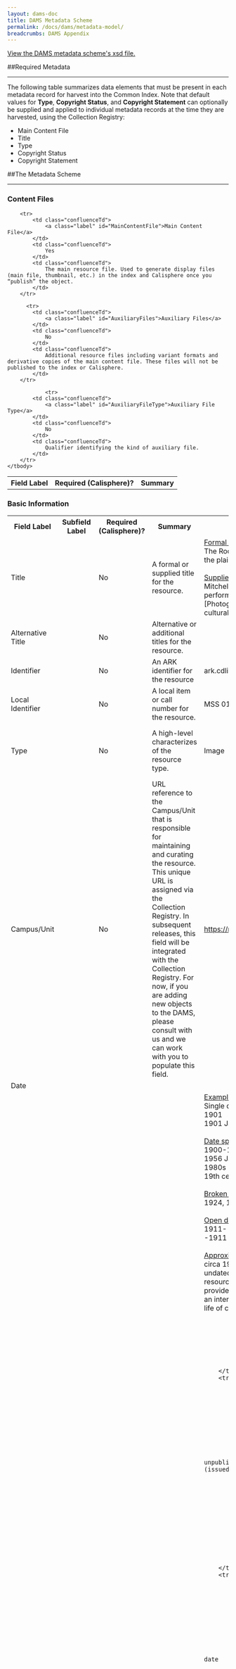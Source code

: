 ```yaml
---
layout: dams-doc
title: DAMS Metadata Scheme
permalink: /docs/dams/metadata-model/
breadcrumbs: DAMS Appendix
---
```


<a href="{{ site.url }}{{ site.baseurl }}/docs/dams/ucldc-schema/">
  <span class="glyphicon glyphicon-file"></span> View the DAMS metadata scheme's xsd file.
</a><br>


##Required Metadata
***

<p>The following table summarizes data elements that must be present in each metadata record for harvest into the Common Index. Note that default values for <b>Type</b>, <b>Copyright Status</b>, and <b>Copyright Statement</b> can optionally be supplied and applied to individual metadata records at the time they are harvested, using the Collection Registry:</p>

* <a class="label">Main Content File</a>
* <a class="label">Title</a>
* <a class="label">Type</a>
* <a class="label">Copyright Status</a>
* <a class="label">Copyright Statement</a>


##The Metadata Scheme
***

### Content Files

<table class="confluenceTable">
    <tbody>
        <tr>
            <th class="confluenceTh">
                Field Label
            </th>
            <th class="confluenceTh">
                Required (Calisphere)?
            </th>
            <th class="confluenceTh">
		Summary
            </th>
        </tr>

        <tr>
            <td class="confluenceTd">
                <a class="label" id="MainContentFile">Main Content File</a>
            </td>
            <td class="confluenceTd">
                Yes
            </td>
            <td class="confluenceTd">
                The main resource file. Used to generate display files (main file, thumbnail, etc.) in the index and Calisphere once you “publish” the object.
            </td>
        </tr>
  
          <tr>
            <td class="confluenceTd">
                <a class="label" id="AuxiliaryFiles">Auxiliary Files</a>
            </td>
            <td class="confluenceTd">
                No
            </td>
            <td class="confluenceTd">
                Additional resource files including variant formats and derivative copies of the main content file. These files will not be published to the index or Calisphere.
            </td>
        </tr>
		
		        <tr>
            <td class="confluenceTd">
                <a class="label" id="AuxiliaryFileType">Auxiliary File Type</a>
            </td>
            <td class="confluenceTd">
                No
            </td>
            <td class="confluenceTd">
                Qualifier identifying the kind of auxiliary file.
            </td>
        </tr>
    </tbody>
</table>


### Basic Information

<table class="confluenceTable">
    <tbody>
        <tr>
            <th class="confluenceTh">
                Field Label
            </th>
            <th class="confluenceTh">
                Subfield Label
            </th>
            <th class="confluenceTh">
                Required (Calisphere)?
            </th>
            <th class="confluenceTh">
		Summary
            </th>
            <th class="confluenceTh">
		Examples
            </th>
            <th class="confluenceTh">
                Vocabularies
            </th>
            <th class="confluenceTh">
                Repeatable?
            </th>
        </tr>
        <tr>
            <td class="confluenceTd">
                <a class="label" id="Title">Title</a>
            </td>
            <td class="confluenceTd">
                <br/>
            </td>
            <td class="confluenceTd">
                No
            </td>
            <td class="confluenceTd">
                A formal or supplied title for the resource.
            </td>
            <td class="confluenceTd">
                <u>Formal titles</u>
                <br/>
                The Rocky Mountains, emigrants crossing the plains [graphic] / F.F. Palmer, del.
                <br/>
                <br/>
                <u>Supplied titles</u>
                <br/>
                Mitchell Bonner photograph of musicians performing at a cultural program
                <br/>
                [Photograph of musicians performing at a cultural program]
            </td>
            <td class="confluenceTd">
                <br/>
            </td>
            <td class="confluenceTd">
                No
            </td>
        </tr>
        <tr>
            <td class="confluenceTd">
                <a class="label" id="AlternativeTitle">Alternative Title</a>
            </td>
            <td class="confluenceTd">
                <br/>
            </td>
            <td class="confluenceTd">
                No
            </td>
            <td class="confluenceTd">
                Alternative or additional titles for the resource.
            </td>
            <td class="confluenceTd">
                <br/>
            </td>
            <td class="confluenceTd">
                <br/>
            </td>
            <td class="confluenceTd">
                Yes
            </td>
        </tr>
        <tr>
            <td class="confluenceTd">
                <a class="label" id="Identifier">Identifier</a>
            </td>
            <td class="confluenceTd">
                <br/>
            </td>
            <td class="confluenceTd">
                No
            </td>
            <td class="confluenceTd">
                An ARK identifier for the resource
            </td>
            <td class="confluenceTd">
                ark.cdlib.org/ark:/13030/kt987021sv/
            </td>
            <td class="confluenceTd">
                <br/>
            </td>
            <td class="confluenceTd">
                No
            </td>
        </tr>
        <tr>
            <td class="confluenceTd">
                <a class="label" id="LocalIdentifier">Local Identifier</a>
            </td>
            <td class="confluenceTd">
                <br/>
            </td>
            <td class="confluenceTd">
                No
            </td>
            <td class="confluenceTd">
                A local item or call number for the resource.
            </td>
            <td class="confluenceTd">
                MSS 0124.144
            </td>
            <td class="confluenceTd">
                <br/>
            </td>
            <td class="confluenceTd">
                Yes
            </td>
        </tr>
        <tr>
            <td class="confluenceTd">
                <a class="label" id="Type">Type</a>
            </td>
            <td class="confluenceTd">
                <br/>
            </td>
            <td class="confluenceTd">
                No
            </td>
            <td class="confluenceTd">
                A high-level characterizes of the resource type.
            </td>
            <td class="confluenceTd">
                Image
            </td>
            <td class="confluenceTd">
                Audio
                <br/>
                Dataset
                <br/>
                Image
                <br/>
                Software
                <br/>
                Text
                <br/>
                Video
            </td>
            <td class="confluenceTd">
                No
            </td>
        </tr>
        <tr>
            <td class="confluenceTd">
                <a class="label" id="CampusUnit">Campus/Unit</a>
            </td>
            <td class="confluenceTd">
                <br/>
            </td>
            <td class="confluenceTd">
                No
            </td>
            <td class="confluenceTd">
                URL reference to the Campus/Unit that is responsible for maintaining and curating the resource. This unique URL is assigned via the Collection Registry. In subsequent releases, this field will be integrated with the Collection Registry. For now, if you are adding new objects to the DAMS, please consult with us and we can work with you to populate this field.
            </td>
            <td class="confluenceTd">
                <a href="https://registry.cdlib.org/api/v1/repository/4/">https://registry.cdlib.org/api/v1/repository/4/ </a>
            </td>
            <td class="confluenceTd">
                <br/>
            </td>
            <td class="confluenceTd">
                Yes
            </td>
        </tr>
        <tr>
            <td class="confluenceTd">
                <a class="label" id="Date">Date</a>
            </td>
            <td class="confluenceTd">
                <br/>
            </td>
            <td class="confluenceTd">
                <br/>
            </td>
            <td class="confluenceTd">
                <br/>
            </td>
            <td class="confluenceTd">
                <br/>
            </td>
            <td class="confluenceTd">
                <br/>
            </td>
            <td class="confluenceTd">
                Yes
            </td>
        </tr>
        <tr>
            <td class="confluenceTd">
                Date
            </td>
            <td class="confluenceTd">
                Date
            </td>
            <td class="confluenceTd">
                No
            </td>
            <td class="confluenceTd">
                A single date or inclusive dates indicating when the resource was created.
            </td>
            <td class="confluenceTd">
  <u>Example:</u>
  <br/>Single dates 
  <br/>1901
  <br/>1901 January 3
  <br/><br/>
  <u>Date spans</u>
  <br/>1900-1950
  <br/>1956 January-July
  <br/>1980s
  <br/>19th century 
  <br/><br/>
  <u>Broken date spans</u>
  <br/>1924, 1956-1975
  <br/><br/>
  <u>Open date spans</u>
  <br/>1911-
  <br/>-1911
  <br/><br/>
  <u>Approximate dates</u>
  <br/>circa 1950 
  <br/>undated: circa mid 20th century [Note: if a resource is undated this can be stated but provide an estimate if possible; normalize as an interval, perhaps using the dates of the life of creator, etc.]
			
			
			
            </td>
            <td class="confluenceTd">
                <br/>
            </td>
            <td class="confluenceTd">
                No
            </td>
        </tr>
        <tr>
            <td class="confluenceTd">
                Date
            </td>
            <td class="confluenceTd">
                Date Type
            </td>
            <td class="confluenceTd">
                No
            </td>
            <td class="confluenceTd">
                Use to qualify date, for unpublished (created) vs. published (issued) materials
            </td>
            <td class="confluenceTd">
                Created
				<br/>
            </td>
            <td class="confluenceTd">
                Created
                <br/>
                Issued
            </td>
            <td class="confluenceTd">
                No
            </td>
        </tr>
        <tr>
            <td class="confluenceTd">
                Date
            </td>
            <td class="confluenceTd">
                Single
            </td>
            <td class="confluenceTd">
                No
            </td>
            <td class="confluenceTd">
                ISO-8601 normalized single date
            </td>
            <td class="confluenceTd">
                1979-05-14<br/>
            </td>
            <td class="confluenceTd">
                <br/>
            </td>
            <td class="confluenceTd">
                No
            </td>
        </tr>
        <tr>
            <td class="confluenceTd">
                Date
            </td>
            <td class="confluenceTd">
                Inclusive Start
            </td>
            <td class="confluenceTd">
                No
            </td>
            <td class="confluenceTd">
                ISO-8601 normalized start date (for date ranges)
            </td>
            <td class="confluenceTd">
                <br/>
            </td>
            <td class="confluenceTd">
                <br/>
            </td>
            <td class="confluenceTd">
                No
            </td>
        </tr>
        <tr>
            <td class="confluenceTd">
                Date
            </td>
            <td class="confluenceTd">
                Inclusive End
            </td>
            <td class="confluenceTd">
                No
            </td>
            <td class="confluenceTd">
                ISO-8601 normalized end date (for date ranges)
            </td>
            <td class="confluenceTd">
                <br/>
            </td>
            <td class="confluenceTd">
                <br/>
            </td>
            <td class="confluenceTd">
                No
            </td>
        </tr>
        <tr>
            <td class="confluenceTd">
                <a class="label" id="PublicationInformation">Publication Information</a>
            </td>
            <td class="confluenceTd">
                <br/>
            </td>
            <td class="confluenceTd">
                No
            </td>
            <td class="confluenceTd">
                Publication statements and/or names of persons, families, or organizations responsible for publishing the resource.
            </td>
            <td class="confluenceTd">
                  American Philosophical Society 
            </td>
            <td class="confluenceTd">
                <br/>
            </td>
            <td class="confluenceTd">
                Yes
            </td>
        </tr>
        <tr>
            <td class="confluenceTd">
                <a class="label" id="Creator">Creator</a>
            </td>
            <td class="confluenceTd">
                <br/>
            </td>
            <td class="confluenceTd">
                <br/>
            </td>
            <td class="confluenceTd">
                <br/>
            </td>
            <td class="confluenceTd">
                <br/>
            </td>
            <td class="confluenceTd">
                <br/>
            </td>
            <td class="confluenceTd">
                Yes
            </td>
        </tr>
        <tr>
            <td class="confluenceTd">
                Creator
            </td>
            <td class="confluenceTd">
                Name
            </td>
            <td class="confluenceTd">
                No
            </td>
            <td class="confluenceTd">
                Names of persons, families, or organizations primarily responsible for creating the resource.
            </td>
            <td class="confluenceTd">
                  <u>Personal name entry</u>
  <br/>Yamada, Mitsuye 
  <br/>
  <br/>
  <u>Corporate name entry</u>
  <br/>Frasher Foto
  <br/>
   <br/>
  <u>Families</u>
  <br/>Robinson family
            </td>
            <td class="confluenceTd">
                <br/>
            </td>
            <td class="confluenceTd">
                No
            </td>
        </tr>
        <tr>
            <td class="confluenceTd">
                Creator
            </td>
            <td class="confluenceTd">
                Name Type
            </td>
            <td class="confluenceTd">
                No
            </td>
            <td class="confluenceTd">
                Specify the identity type
            </td>
            <td class="confluenceTd">
                <br/>
            </td>
            <td class="confluenceTd">
                Corporate name
                <br/>
                Family name
                <br/>
                Personal name
            </td>
            <td class="confluenceTd">
                No
            </td>
        </tr>
        <tr>
            <td class="confluenceTd">
                Creator
            </td>
            <td class="confluenceTd">
                Role
            </td>
            <td class="confluenceTd">
                No
            </td>
            <td class="confluenceTd">
                Specify the role of the identity
            </td>
            <td class="confluenceTd">
                Photographer<br/>
            </td>
            <td class="confluenceTd">
                <br/>
            </td>
            <td class="confluenceTd">
                No
            </td>
        </tr>
        <tr>
            <td class="confluenceTd">
                Creator
            </td>
            <td class="confluenceTd">
                Source
            </td>
            <td class="confluenceTd">
                No
            </td>
            <td class="confluenceTd">
                Specify if the name heading was taken from one of these authority files
            </td>
            <td class="confluenceTd">
                <br/>
            </td>
            <td class="confluenceTd">
                LCNAF
                <br/>
                Local
                <br/>
                ULAN
            </td>
            <td class="confluenceTd">
                No
            </td>
        </tr>
        <tr>
            <td class="confluenceTd">
                Creator
            </td>
            <td class="confluenceTd">
                Authority ID
            </td>
            <td class="confluenceTd">
                No
            </td>
            <td class="confluenceTd">
                If the name heading was taken from an authority file, specify the identifier
            </td>
            <td class="confluenceTd">
                <br/>
            </td>
            <td class="confluenceTd">
                <br/>
            </td>
            <td class="confluenceTd">
                No
            </td>
        </tr>
        <tr>
            <td class="confluenceTd">
                <a class="label" id="Contributor">Contributor</a>
            </td>
            <td class="confluenceTd">
                <br/>
            </td>
            <td class="confluenceTd">
                <br/>
            </td>
            <td class="confluenceTd">
                <br/>
            </td>
            <td class="confluenceTd">
                <br/>
            </td>
            <td class="confluenceTd">
                <br/>
            </td>
            <td class="confluenceTd">
                <br/>
            </td>
        </tr>
        <tr>
            <td class="confluenceTd">
                Contributor
            </td>
            <td class="confluenceTd">
                Name
            </td>
            <td class="confluenceTd">
                No
            </td>
            <td class="confluenceTd">
                Names of persons, families, or organizations responsible for contributing to the resource in some significant manner.
            </td>
            <td class="confluenceTd">
                  <u>Personal name entry</u>
  <br/>Chase, Alexander W. (Alexander Wells), 1843-1888 
  <br/>
  <br/>
  <u>Corporate name entry</u>
  <br/>Prescott Foundation
  <br/>
   <br/>
  <u>Families</u>
  <br/>Thompson family
            </td>
            <td class="confluenceTd">
                <br/>
            </td>
            <td class="confluenceTd">
                No
            </td>
        </tr>
        <tr>
            <td class="confluenceTd">
                Contributor
            </td>
            <td class="confluenceTd">
                Name Type
            </td>
            <td class="confluenceTd">
                No
            </td>
            <td class="confluenceTd">
                Specify the identity type
            </td>
            <td class="confluenceTd">
                <br/>
            </td>
            <td class="confluenceTd">
                Corporate name
                <br/>
                Family name
                <br/>
                Personal name
            </td>
            <td class="confluenceTd">
                No
            </td>
        </tr>
        <tr>
            <td class="confluenceTd">
                Contributor
            </td>
            <td class="confluenceTd">
                Role
            </td>
            <td class="confluenceTd">
                No
            </td>
            <td class="confluenceTd">
                Specify the role of the identity
            </td>
            <td class="confluenceTd">
                Editor<br/>
            </td>
            <td class="confluenceTd">
                <br/>
            </td>
            <td class="confluenceTd">
                No
            </td>
        </tr>
        <tr>
            <td class="confluenceTd">
                Contributor
            </td>
            <td class="confluenceTd">
                Source
            </td>
            <td class="confluenceTd">
                No
            </td>
            <td class="confluenceTd">
                Specify if the name heading was taken from one of these authority files
            </td>
            <td class="confluenceTd">
                <br/>
            </td>
            <td class="confluenceTd">
                LCNAF
                <br/>
                Local
                <br/>
                ULAN
            </td>
            <td class="confluenceTd">
                No
            </td>
        </tr>
        <tr>
            <td class="confluenceTd">
                Contributor
            </td>
            <td class="confluenceTd">
                Authority ID
            </td>
            <td class="confluenceTd">
                No
            </td>
            <td class="confluenceTd">
                If the name heading was taken from an authority file, specify the identifier
            </td>
            <td class="confluenceTd">
                <br/>
            </td>
            <td class="confluenceTd">
                <br/>
            </td>
            <td class="confluenceTd">
                No
            </td>
        </tr>
    </tbody>
</table>

### Content and Characteristics

<table class="confluenceTable">
    <tbody>
        <tr>
            <th class="confluenceTh">
                Field Label
            </th>
            <th class="confluenceTh">
                Subfield Label
            </th>
            <th class="confluenceTh">
                Required (Calisphere)?
            </th>
            <th class="confluenceTh">
		Summary
            </th>
            <th class="confluenceTh">
		Examples
            </th>
            <th class="confluenceTh">
                Vocabularies
            </th>
            <th class="confluenceTh">
                Repeatable?
            </th>
        </tr>
        <tr>
            <td class="confluenceTd">
                <a class="label" id="FormatPhysicalDescription">Format/Physical Description</a>
            </td>
            <td class="confluenceTd">
                <br/>
            </td>
            <td class="confluenceTd">
                No
            </td>
            <td class="confluenceTd">
                A description of the physical or digital manifestation of the resource. Typically, this may include an indicator of the size and duration.
            </td>
            <td class="confluenceTd">
                1 photographic print
            </td>
            <td class="confluenceTd">
                <br/>
            </td>
            <td class="confluenceTd">
                No
            </td>
        </tr>
        <tr>
            <td class="confluenceTd">
                <a class="label" id="Description">Description</a>
            </td>
            <td class="confluenceTd">
                <br/>
            </td>
            <td class="confluenceTd">
                <br/>
            </td>
            <td class="confluenceTd">
                <br/>
            </td>
            <td class="confluenceTd">
                <br/>
            </td>
            <td class="confluenceTd">
                <br/>
            </td>
            <td class="confluenceTd">
                Yes
            </td>
        </tr>
        <tr>
            <td class="confluenceTd">
                Description
            </td>
            <td class="confluenceTd">
                (Note)
            </td>
            <td class="confluenceTd">
                No
            </td>
            <td class="confluenceTd">
                Descriptive statements that characterize more fully the scope or content of the resource.
            </td>
            <td class="confluenceTd">
                Depicts unknown automobile driver stopping at roadside to add water to engine on all-day drive from Chico to Sacramento<br/>
            </td>
            <td class="confluenceTd">
                <br/>
            </td>
            <td class="confluenceTd">
                No
            </td>
        </tr>
        <tr height="360">
            <td height="360">
                <a class="label" id="DescriptionType">Description Type</a>
            </td>
            <td class="confluenceTd">
                Type
            </td>
            <td class="confluenceTd">
                No
            </td>
            <td class="confluenceTd">
                Indicate the description type
            </td>
            <td class="confluenceTd">
                Scope/Content<br/>
            </td>
            <td class="confluenceTd">
                Scope/Content
                <br/>
                Acquisition
                <br/>
                Bibliography
                <br/>
                Biography/History
                <br/>
                Citation/Reference
                <br/>
                Conservation History
                <br/>
                Creation/Production Credits
                <br/>
                Date Note
                <br/>
                Exhibitions
                <br/>
                Funding
                <br/>
                Annotations/Markings
                <br/>
                Language
                <br/>
                Performers
                <br/>
                Preferred Citation
                <br/>
                Venue
                <br/>
                Condition
                <br/>
                Medium
                <br/>
                Technique
            </td>
            <td class="confluenceTd">
                No
            </td>
        </tr>
        <tr>
            <td class="confluenceTd">
                <a class="label" id="Extent">Extent</a>
            </td>
            <td class="confluenceTd">
                <br/>
            </td>
            <td class="confluenceTd">
                No
            </td>
            <td class="confluenceTd">
                A more specific statement of the size or duration of the resource (if not specified in Format/Physical Description)
            </td>
            <td class="confluenceTd">
                9 x 14 cm.
            </td>
            <td class="confluenceTd">
                <br/>
            </td>
            <td class="confluenceTd">
                No
            </td>
        </tr>
        <tr>
            <td class="confluenceTd">
                <a class="label" id="Language">Language</a>
            </td>
            <td class="confluenceTd">
                <br/>
            </td>
            <td class="confluenceTd">
                <br/>
            </td>
            <td class="confluenceTd">
                <br/>
            </td>
            <td class="confluenceTd">
                <br/>
            </td>
            <td class="confluenceTd">
                <br/>
            </td>
            <td class="confluenceTd">
                Yes
            </td>
        </tr>
        <tr>
            <td class="confluenceTd">
                Language
            </td>
            <td class="confluenceTd">
                Language
            </td>
            <td class="confluenceTd">
                No
            </td>
            <td class="confluenceTd">
                Languages significantly represented in or by the resource
            </td>
            <td class="confluenceTd">
                English<br/>
            </td>
            <td class="confluenceTd">
                <br/>
            </td>
            <td class="confluenceTd">
                No
            </td>
        </tr>
        <tr>
            <td class="confluenceTd">
                Language
            </td>
            <td class="confluenceTd">
                Language Code
            </td>
            <td class="confluenceTd">
                No
            </td>
            <td class="confluenceTd">
                ISO-632b language code
            </td>
            <td class="confluenceTd">
                eng<br/>
            </td>
            <td class="confluenceTd">
                <br/>
            </td>
            <td class="confluenceTd">
                No
            </td>
        </tr>
        <tr>
            <td class="confluenceTd">
                <a class="label" id="TemporalCoverage">Temporal Coverage</a>
            </td>
            <td class="confluenceTd">
                <br/>
            </td>
            <td class="confluenceTd">
                No
            </td>
            <td class="confluenceTd">
                Temporal characteristics of the resource
            </td>
            <td class="confluenceTd">
                Surveyed 4/1/1931
            </td>
            <td class="confluenceTd">
                <br/>
            </td>
            <td class="confluenceTd">
                Yes
            </td>
        </tr>
        <tr>
            <td class="confluenceTd">
                <a class="label" id="Transcription">Transcription</a>
            </td>
            <td class="confluenceTd">
                <br/>
            </td>
            <td class="confluenceTd">
                No
            </td>
            <td class="confluenceTd">
                A transcription of textual information, for resources that are text-based or document formats
            </td>
            <td class="confluenceTd">
                Martinez California December 31, 1893. My dear Sister Mary, I wish you a happy New Year, You and all yours. Heaven bless you all. Ever affectionately Your brother John Muir
            </td>
            <td class="confluenceTd">
                <br/>
            </td>
            <td class="confluenceTd">
                No
            </td>
        </tr>
    </tbody>
</table>

### Conditions of Access and Use

<table class="confluenceTable">
    <tbody>
        <tr>
            <th class="confluenceTh">
                Field Label
            </th>
            <th class="confluenceTh">
                Subfield Label
            </th>
            <th class="confluenceTh">
                Required (Calisphere)?
            </th>
            <th class="confluenceTh">
		Summary
            </th>
            <th class="confluenceTh">
		Examples
            </th>
            <th class="confluenceTh">
                Vocabularies
            </th>
            <th class="confluenceTh">
                Repeatable?
            </th>
        </tr>
        <tr>
            <td>
                <a class="label" id="AccessRestrictions">Access Restrictions</a>
            </td>
            <td class="confluenceTd">
                <br/>
            </td>
            <td class="confluenceTd">
                No
            </td>
            <td class="confluenceTd">
                Specifies level of access, for viewing resource in the UCLDC discovery/delivery system
            </td>
            <td class="confluenceTd">
                <br/>
            </td>
            <td class="confluenceTd">
                Public
                <br/>
                UC systemwide
                <br/>
                UC campus only
                <br/>
            </td>
            <td class="confluenceTd">
                No
            </td>
        </tr>
        <tr>
            <td class="confluenceTd">
                <a class="label" id="CopyrightStatus">Copyright Status</a>
            </td>
            <td class="confluenceTd">
                <br/>
            </td>
            <td class="confluenceTd">
                No
            </td>
            <td class="confluenceTd">
                A coded designation for the copyright status of the resource, at the time the rights statement is recorded.
            </td>
            <td class="confluenceTd">
                Copyrighted<br/>
            </td>
            <td class="confluenceTd">
                Copyrighted
                <br/>
                Public domain
                <br/>
                Copyright unknown
            </td>
            <td class="confluenceTd">
                No
            </td>
        </tr>
        <tr>
            <td class="confluenceTd">
                <a class="label" id="CopyrightStatement">Copyright Statement</a>
            </td>
            <td class="confluenceTd">
                <br/>
            </td>
            <td class="confluenceTd">
                No
            </td>
            <td class="confluenceTd">
                Statement summarizing the copyright status of the resource
            </td>
            <td class="confluenceTd">
                 <u>Example (status "unknown"):</u>
  <br/>Some materials in these collections may be protected by the U.S. Copyright Law (Title 17, U.S.C.). In addition, the reproduction, and/or commercial use, of some materials may be restricted by gift or purchase agreements, donor restrictions, privacy and publicity rights, licensing agreement(s), and/or trademark rights. Distribution or reproduction of materials protected by copyright beyond that allowed by fair use requires the written permission of the copyright owners. To the extent other restrictions apply, permission for distribution or reproduction from the applicable rights holder is also required. Responsibility for obtaining permissions, and for any use rests exclusively with the user.
  <br/>
  <br/> <u>Example (status "public domain"):</u>
  <br/>Material in the public domain. No restrictions on use.
  <br/>
  <br/><u>Example (status "copyrighted"):</u>
  <br/>Transmission or reproduction of materials protected by copyright beyond that allowed by fair use requires the written permission of the copyright owners. Works not in the public domain cannot be commercially exploited without permission of the copyright owner. Responsibility for any use rests exclusively with the user
            </td>
            <td class="confluenceTd">
                <br/>
            </td>
            <td class="confluenceTd">
                No
            </td>
        </tr>
        <tr>
            <td class="confluenceTd">
                <a class="label" id="CopyrightHolder">Copyright Holder</a>
            </td>
            <td class="confluenceTd">
                <br/>
            </td>
            <td class="confluenceTd">
                <br/>
            </td>
            <td class="confluenceTd">
                <br/>
            </td>
            <td class="confluenceTd">
                <br/>
            </td>
            <td class="confluenceTd">
                <br/>
            </td>
            <td class="confluenceTd">
                <br/>
            </td>
        </tr>
        <tr>
            <td class="confluenceTd">
                Copyright Holder
            </td>
            <td class="confluenceTd">
                Name
            </td>
            <td class="confluenceTd">
                No
            </td>
            <td class="confluenceTd">
                Names of persons, families, or organizations holding copyright to the resource
            </td>
            <td class="confluenceTd">
                Boe, Janet<br/>
            </td>
            <td class="confluenceTd">
                <br/>
            </td>
            <td class="confluenceTd">
                No
            </td>
        </tr>
        <tr>
            <td class="confluenceTd">
                Copyright Holder
            </td>
            <td class="confluenceTd">
                Name Type
            </td>
            <td class="confluenceTd">
                No
            </td>
            <td class="confluenceTd">
                Specify the identity type
            </td>
            <td class="confluenceTd">
                <br/>
            </td>
            <td class="confluenceTd">
                Corporate name
                <br/>
                Family name
                <br/>
                Personal name
            </td>
            <td class="confluenceTd">
                No
            </td>
        </tr>
        <tr>
            <td class="confluenceTd">
                Copyright Holder
            </td>
            <td class="confluenceTd">
                Source
            </td>
            <td class="confluenceTd">
                No
            </td>
            <td class="confluenceTd">
                Specify if the name heading was taken from one of these authority files
            </td>
            <td class="confluenceTd">
                <br/>
            </td>
            <td class="confluenceTd">
                LCNAF
                <br/>
                Local
                <br/>
                ULAN
            </td>
            <td class="confluenceTd">
                No
            </td>
        </tr>
        <tr>
            <td class="confluenceTd">
                Copyright Holder
            </td>
            <td class="confluenceTd">
                Authority ID
            </td>
            <td class="confluenceTd">
                No
            </td>
            <td class="confluenceTd">
                If the name heading was taken from an authority file, specify the identifier
            </td>
            <td class="confluenceTd">
                <br/>
            </td>
            <td class="confluenceTd">
                <br/>
            </td>
            <td class="confluenceTd">
                No
            </td>
        </tr>
        <tr>
            <td class="confluenceTd">
                <a class="label" id="CopyrightContact">Copyright Contact</a>
            </td>
            <td class="confluenceTd">
                <br/>
            </td>
            <td class="confluenceTd">
                No
            </td>
            <td class="confluenceTd">
                Information on who to contact, to clear copyright permissions
            </td>
            <td class="confluenceTd">
                Consult Special Collections and Archives<br/>
            </td>
            <td class="confluenceTd">
                <br/>
            </td>
            <td class="confluenceTd">
                No
            </td>
        </tr>
        <tr>
            <td class="confluenceTd">
                <a class="label" id="CopyrightNotice">Copyright Notice</a>
            </td>
            <td class="confluenceTd">
                <br/>
            </td>
            <td class="confluenceTd">
                No
            </td>
            <td class="confluenceTd">
                Transcription of any formal copyright notice on the work
            </td>
            <td class="confluenceTd">
                Copyright 1975<br/>
            </td>
            <td class="confluenceTd">
                <br/>
            </td>
            <td class="confluenceTd">
                No
            </td>
        </tr>
        <tr>
            <td class="confluenceTd">
                <a class="label" id="CopyrightDeterminationDate">Copyright Determination Date</a>
            </td>
            <td class="confluenceTd">
                <br/>
            </td>
            <td class="confluenceTd">
                No
            </td>
            <td class="confluenceTd">
                The date that the copyright status recorded in Copyright Status was determined.
            </td>
            <td class="confluenceTd">
                4/12/12<br/>
            </td>
            <td class="confluenceTd">
                <br/>
            </td>
            <td class="confluenceTd">
                No
            </td>
        </tr>
        <tr>
            <td class="confluenceTd">
                <a class="label" id="CopyrightStartDate">Copyright Start Date</a>
            </td>
            <td class="confluenceTd">
                <br/>
            </td>
            <td class="confluenceTd">
                No
            </td>
            <td class="confluenceTd">
                The start date for which the copyright applies or is applied to the resource
            </td>
            <td class="confluenceTd">
                1/1/32<br/>
            </td>
            <td class="confluenceTd">
                <br/>
            </td>
            <td class="confluenceTd">
                No
            </td>
        </tr>
        <tr>
            <td class="confluenceTd">
                <a class="label" id="CopyrightEndDate">Copyright End Date</a>
            </td>
            <td class="confluenceTd">
                <br/>
            </td>
            <td class="confluenceTd">
                No
            </td>
            <td class="confluenceTd">
                The end date for which the copyright applies or is applied to the resource
            </td>
            <td class="confluenceTd">
                12/31/21<br/>
            </td>
            <td class="confluenceTd">
                <br/>
            </td>
            <td class="confluenceTd">
                No
            </td>
        </tr>
        <tr>
            <td class="confluenceTd">
                <a class="label" id="CopyrightJurisdiction">Copyright Jurisdiction</a>
            </td>
            <td class="confluenceTd">
                <br/>
            </td>
            <td class="confluenceTd">
                No
            </td>
            <td class="confluenceTd">
                The country whose copyright laws apply.
            </td>
            <td class="confluenceTd">
                us<br/>
            </td>
            <td class="confluenceTd">
                <br/>
            </td>
            <td class="confluenceTd">
                No
            </td>
        </tr>
        <tr>
            <td class="confluenceTd">
                <a class="label" id="CopyrightNote">Copyright Note</a>
            </td>
            <td class="confluenceTd">
                <br/>
            </td>
            <td class="confluenceTd">
                No
            </td>
            <td class="confluenceTd">
                Additional information about the copyright status of the resource
            </td>
            <td class="confluenceTd">
                Rights transferred to UC Regents by Dane Jo in 1980<br/>
            </td>
            <td class="confluenceTd">
                <br/>
            </td>
            <td class="confluenceTd">
                No
            </td>
        </tr>
     </tbody>
</table>


### Related Materials

<table class="confluenceTable">
    <tbody>
        <tr>
            <th class="confluenceTh">
                Field Label
            </th>
            <th class="confluenceTh">
                Subfield Label
            </th>
            <th class="confluenceTh">
                Required (Calisphere)?
            </th>
            <th class="confluenceTh">
		Summary
            </th>
            <th class="confluenceTh">
		Examples
            </th>
            <th class="confluenceTh">
                Vocabularies
            </th>
            <th class="confluenceTh">
                Repeatable?
            </th>
        </tr>
        <tr>
            <td class="confluenceTd">
                <a class="label" id="Collection">Collection</a>
            </td>
            <td class="confluenceTd">
                <br/>
            </td>
            <td class="confluenceTd">
                No
            </td>
            <td class="confluenceTd">
                URL reference to associated collections. This unique URL is assigned via the Collection Registry. In subsequent releases, this field will be integrated with the Collection Registry. For now, if you are adding new objects to the DAMS, please consult with us and we can work with you to populate this field.
            </td>
            <td class="confluenceTd">
                https://registry.cdlib.org/api/v1/collection/10/<br/>
            </td>
            <td class="confluenceTd">
                <br/>
            </td>
            <td class="confluenceTd">
                Yes
            </td>
        </tr>
        <tr>
            <td class="confluenceTd">
                <a class="label" id="RelatedResource">Related Resource</a>
            </td>
            <td class="confluenceTd">
                <br/>
            </td>
            <td class="confluenceTd">
                No
            </td>
            <td class="confluenceTd">
                Reference to other related resources (by theme, topic, collection, etc.)
            </td>
            <td class="confluenceTd">
                Series 1: Personal and Business Correspondence<br/>
            </td>
            <td class="confluenceTd">
                <br/>
            </td>
            <td class="confluenceTd">
                Yes
            </td>
        </tr>
        <tr>
            <td class="confluenceTd">
                <a class="label" id="Source">Source</a>
            </td>
            <td class="confluenceTd">
                <br/>
            </td>
            <td class="confluenceTd">
                No
            </td>
            <td class="confluenceTd">
                Reference to a resource from which the present resource is derived.
            </td>
            <td class="confluenceTd">
                Selected photograph from page 12 of the Lawrence & Houseworth Photography Album (Item Number #MS R01 042)<br/>
            </td>
            <td class="confluenceTd">
                <br/>
            </td>
            <td class="confluenceTd">
                No
            </td>
        </tr>
		</tbody>
</table>

### Access Points

<table class="confluenceTable">
    <tbody>
        <tr>
            <th class="confluenceTh">
                Field Label
            </th>
            <th class="confluenceTh">
                Subfield Label
            </th>
            <th class="confluenceTh">
                Required (Calisphere)?
            </th>
            <th class="confluenceTh">
		Summary
            </th>
            <th class="confluenceTh">
		Examples
            </th>
            <th class="confluenceTh">
                Vocabularies
            </th>
            <th class="confluenceTh">
                Repeatable?
            </th>
        </tr>

        <tr>
            <td class="confluenceTd">
                <a class="label" id="SubjectName">Subject (Name)</a>
            </td>
            <td class="confluenceTd">
                <br/>
            </td>
            <td class="confluenceTd">
                <br/>
            </td>
            <td class="confluenceTd">
                <br/>
            </td>
            <td class="confluenceTd">
                <br/>
            </td>
            <td class="confluenceTd">
                <br/>
            </td>
            <td class="confluenceTd">
                Yes
            </td>
        </tr>
        <tr>
            <td class="confluenceTd">
                Subject (Name)
            </td>
            <td class="confluenceTd">
                Name
            </td>
            <td class="confluenceTd">
                No
            </td>
            <td class="confluenceTd">
                Personal, corporate, or family names significantly represented in or by the resource.
            </td>
            <td class="confluenceTd">
                                  <u>Personal name entry</u>
  <br/>White, Ira Johnson
  <br/>
  <br/>
  <u>Corporate name entry</u>
  <br/>Glacier Ice, Inc.
  <br/>
   <br/>
  <u>Families</u>
  <br/>Swiss family
            </td>
            <td class="confluenceTd">
                <br/>
            </td>
            <td class="confluenceTd">
                No
            </td>
        </tr>
        <tr>
            <td class="confluenceTd">
                Subject (Name)
            </td>
            <td class="confluenceTd">
                Name Type
            </td>
            <td class="confluenceTd">
                No
            </td>
            <td class="confluenceTd">
                Specify the identity type
            </td>
            <td class="confluenceTd">
                <br/>
            </td>
            <td class="confluenceTd">
                Corporate name
                <br/>
                Family name
                <br/>
                Personal name
            </td>
            <td class="confluenceTd">
                No
            </td>
        </tr>
        <tr>
            <td class="confluenceTd">
                Subject (Name)
            </td>
            <td class="confluenceTd">
                Role
            </td>
            <td class="confluenceTd">
                No
            </td>
            <td class="confluenceTd">
                Specify the role of the identity
            </td>
            <td class="confluenceTd">
                <br/>
            </td>
            <td class="confluenceTd">
                <br/>
            </td>
            <td class="confluenceTd">
                No
            </td>
        </tr>
        <tr>
            <td class="confluenceTd">
                Subject (Name)
            </td>
            <td class="confluenceTd">
                Source
            </td>
            <td class="confluenceTd">
                No
            </td>
            <td class="confluenceTd">
                Specify if the name heading was taken from one of these authority files
            </td>
            <td class="confluenceTd">
                <br/>
            </td>
            <td class="confluenceTd">
                LCNAF
                <br/>
                Local
                <br/>
                ULAN
            </td>
            <td class="confluenceTd">
                No
            </td>
        </tr>
        <tr>
            <td class="confluenceTd">
                Subject (Name)
            </td>
            <td class="confluenceTd">
                Authority ID
            </td>
            <td class="confluenceTd">
                No
            </td>
            <td class="confluenceTd">
                If the name heading was taken from an authority file, specify the identifier
            </td>
            <td class="confluenceTd">
                <br/>
            </td>
            <td class="confluenceTd">
                <br/>
            </td>
            <td class="confluenceTd">
                No
            </td>
        </tr>
        <tr>
            <td class="confluenceTd">
                <a class="label" id="Place">Place</a>
            </td>
            <td class="confluenceTd">
                <br/>
            </td>
            <td class="confluenceTd">
                <br/>
            </td>
            <td class="confluenceTd">
                <br/>
            </td>
            <td class="confluenceTd">
                <br/>
            </td>
            <td class="confluenceTd">
                <br/>
            </td>
            <td class="confluenceTd">
                Yes
            </td>
        </tr>
        <tr>
            <td class="confluenceTd">
                Place
            </td>
            <td class="confluenceTd">
                Name
            </td>
            <td class="confluenceTd">
                No
            </td>
            <td class="confluenceTd">
                Names of geographic locations significantly represented in or by the resource.
            </td>
            <td class="confluenceTd">
                San Mateo (county); California; United States<br/>
            </td>
            <td class="confluenceTd">
                <br/>
            </td>
            <td class="confluenceTd">
                No
            </td>
        </tr>
        <tr>
            <td class="confluenceTd">
                Place
            </td>
            <td class="confluenceTd">
                Coordinates
            </td>
            <td class="confluenceTd">
                No
            </td>
            <td class="confluenceTd">
                Geographic coordinates
            </td>
            <td class="confluenceTd">
                (-121Â° 35' 30"", 36Â° 47' 30"") (-122Â° 25' 00"", 37Â° 37' 00"")<br/>
            </td>
            <td class="confluenceTd">
                <br/>
            </td>
            <td class="confluenceTd">
                No
            </td>
        </tr>
        <tr height="100">
            <td height="100">
                Place
            </td>
            <td class="confluenceTd">
                Source
            </td>
            <td class="confluenceTd">
                No
            </td>
            <td class="confluenceTd">
                Specify if the name heading was taken from one of these authority files
            </td>
            <td class="confluenceTd">
                <br/>
            </td>
            <td class="confluenceTd">
                LCSH
                <br/>
                TGN
                <br/>
                Geonames
                <br/>
                Local
                <br/>
            </td>
            <td class="confluenceTd">
                No
            </td>
        </tr>
        <tr>
            <td class="confluenceTd">
                Place
            </td>
            <td class="confluenceTd">
                Authority ID
            </td>
            <td class="confluenceTd">
                No
            </td>
            <td class="confluenceTd">
                If the name heading was taken from an authority file, specify the identifier
            </td>
            <td class="confluenceTd">
                <br/>
            </td>
            <td class="confluenceTd">
                <br/>
            </td>
            <td class="confluenceTd">
                No
            </td>
        </tr>
        <tr>
            <td class="confluenceTd">
                <a class="label" id="SubjectTopicFunctionOccupation)">Subject (Topic, Function, Occupation)</a>
            </td>
            <td class="confluenceTd">
                <br/>
            </td>
            <td class="confluenceTd">
                <br/>
            </td>
            <td class="confluenceTd">
                <br/>
            </td>
            <td class="confluenceTd">
                <br/>
            </td>
            <td class="confluenceTd">
                <br/>
            </td>
            <td class="confluenceTd">
                Yes
            </td>
        </tr>
        <tr>
            <td class="confluenceTd">
                Subject
            </td>
            <td class="confluenceTd">
                Heading
            </td>
            <td class="confluenceTd">
                No
            </td>
            <td class="confluenceTd">
                Topics or subjects (including concepts, events, etc.), functions, or occupations significantly represented in or by the resource.
            </td>
            <td class="confluenceTd">
                  <br/>Viticulture
  <br/>Surveyors
  <br/>Street railroads
  <br/>Agricultural laborers--Italian Americans
            </td>
            <td class="confluenceTd">
                <br/>
            </td>
            <td class="confluenceTd">
                No
            </td>
        </tr>
        <tr height="80">
            <td height="80">
                Subject
            </td>
            <td class="confluenceTd">
                Heading Type
            </td>
            <td class="confluenceTd">
                No
            </td>
            <td class="confluenceTd">
                Specify the type of subject heading
            </td>
            <td class="confluenceTd">
                <br/>
            </td>
            <td class="confluenceTd">
                Topic
                <br/>
                Function
                <br/>
                Occupation
                <br/>
                Title
            </td>
            <td class="confluenceTd">
                No
            </td>
        </tr>
        <tr height="80">
            <td height="80">
                Subject
            </td>
            <td class="confluenceTd">
                Source
            </td>
            <td class="confluenceTd">
                No
            </td>
            <td class="confluenceTd">
                Specify if the name heading was taken from one of these authority files
            </td>
            <td class="confluenceTd">
                <br/>
            </td>
            <td class="confluenceTd">
                LCSH
                <br/>
                AAT
                <br/>
                TGM
                <br/>
                Local
            </td>
            <td class="confluenceTd">
                No
            </td>
        </tr>
        <tr>
            <td class="confluenceTd">
                Subject
            </td>
            <td class="confluenceTd">
                Authority ID
            </td>
            <td class="confluenceTd">
                No
            </td>
            <td class="confluenceTd">
                If the name heading was taken from an authority file, specify the identifier
            </td>
            <td class="confluenceTd">
                <br/>
            </td>
            <td class="confluenceTd">
                <br/>
            </td>
            <td class="confluenceTd">
                No
            </td>
        </tr>
        <tr>
            <td class="confluenceTd">
                <a class="label" id="FormGenre">Form/Genre</a>
            </td>
            <td class="confluenceTd">
                <br/>
            </td>
            <td class="confluenceTd">
                <br/>
            </td>
            <td class="confluenceTd">
                <br/>
            </td>
            <td class="confluenceTd">
                <br/>
            </td>
            <td class="confluenceTd">
                <br/>
            </td>
            <td class="confluenceTd">
                Yes
            </td>
        </tr>
        <tr>
            <td class="confluenceTd">
                Form/Genre
            </td>
            <td class="confluenceTd">
                Heading
            </td>
            <td class="confluenceTd">
                No
            </td>
            <td class="confluenceTd">
                Forms or genres of materials significantly represented in or by the resource.
            </td>
            <td class="confluenceTd">
  <br/>Photographs
  <br/>Aerial photographs
  <br/>Tintypes
            </td>
            <td class="confluenceTd">
                <br/>
            </td>
            <td class="confluenceTd">
                No
            </td>
        </tr>
        <tr height="80">
            <td height="80">
                Form/Genre
            </td>
            <td class="confluenceTd">
                Source
            </td>
            <td class="confluenceTd">
                No
            </td>
            <td class="confluenceTd">
                Specify if the name heading was taken from one of these authority files
            </td>
            <td class="confluenceTd">
                <br/>
            </td>
            <td class="confluenceTd">
                LCSH
                <br/>
                AAT
                <br/>
                TGM
                <br/>
                Local
            </td>
            <td class="confluenceTd">
                No
            </td>
        </tr>
        <tr>
            <td class="confluenceTd">
                Form/Genre
            </td>
            <td class="confluenceTd">
                Authority ID
            </td>
            <td class="confluenceTd">
                No
            </td>
            <td class="confluenceTd">
                If the name heading was taken from an authority file, specify the identifier
            </td>
            <td class="confluenceTd">
                <br/>
            </td>
            <td class="confluenceTd">
                <br/>
            </td>
            <td class="confluenceTd">
                No
            </td>
        </tr>
    </tbody>
</table>

### Administrative Information

<table class="confluenceTable">
    <tbody>
        <tr>
            <th class="confluenceTh">
                Field Label
            </th>
            <th class="confluenceTh">
                Subfield Label
            </th>
            <th class="confluenceTh">
                Required (Calisphere)?
            </th>
            <th class="confluenceTh">
		Summary
            </th>
            <th class="confluenceTh">
		Examples
            </th>
            <th class="confluenceTh">
                Vocabularies
            </th>
            <th class="confluenceTh">
                Repeatable?
            </th>
        </tr>

        <tr>
            <td class="confluenceTd">
                <a class="label" id="Provenance">Provenance</a>
            </td>
            <td class="confluenceTd">
                <br/>
            </td>
            <td class="confluenceTd">
                No
            </td>
            <td class="confluenceTd">
                Indicator of ownership and/or custody of the resource since its creation that are significant for its authenticity, integrity and
                interpretation.
            </td>
            <td class="confluenceTd">
                Donated by Harold Grimm, 2004<br/>
            </td>
            <td class="confluenceTd">
                <br/>
            </td>
            <td class="confluenceTd">
                Yes
            </td>
        </tr>
        <tr>
            <td class="confluenceTd">
                <a class="label" id="PhysicalLocation">Physical Location</a>
            </td>
            <td class="confluenceTd">
                <br/>
            </td>
            <td class="confluenceTd">
                No
            </td>
            <td class="confluenceTd">
                Reference to the location of the resource
            </td>
            <td class="confluenceTd">
                Map Case 1, Drawer 3<br/>
            </td>
            <td class="confluenceTd">
                <br/>
            </td>
            <td class="confluenceTd">
                No
            </td>
        </tr>
    </tbody>
</table>
